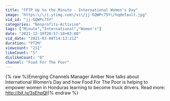 ```yaml
---
title: "FFTP Up to the Minute - International Women's Day"
image: "https:\/\/i.ytimg.com\/vi\/jj-GQWPc75Y\/hqdefault.jpg"
vid_id: "jj-GQWPc75Y"
categories: "Nonprofits-Activism"
tags: ["Minute","International","Women's"]
date: "2021-12-10T20:57:18+03:00"
vid_date: "2021-03-08T14:13:21Z"
duration: "PT2M"
viewcount: "231"
likeCount: "5"
dislikeCount: "0"
channel: "Food For The Poor"
---
```

{% raw %}Emerging Channels Manager Amber Noe talks about International Women’s Day and how Food For The Poor is helping to empower women in Honduras learning to become truck drivers. Read more: <a rel="nofollow" target="blank" href="http://bit.ly/3sEhpQI">http://bit.ly/3sEhpQI</a>{% endraw %}
